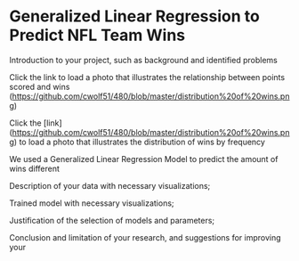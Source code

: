 # Generalized Linear Regression to Predict NFL Team Wins
Introduction to your project, such as background and identified problems

Click the link to load a photo that illustrates the relationship between points scored and wins (https://github.com/cwolf51/480/blob/master/distribution%20of%20wins.png)


Click the [link] (https://github.com/cwolf51/480/blob/master/distribution%20of%20wins.png)
to load a photo that illustrates the distribution of wins by frequency 

We used a Generalized Linear Regression Model to predict the amount of wins different

Description of your data with necessary visualizations;

Trained model with necessary visualizations;

Justification of the selection of models and parameters;

Conclusion and limitation of your research, and suggestions for improving your

